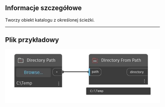 ## Informacje szczegółowe
Tworzy obiekt katalogu z określonej ścieżki.
___
## Plik przykładowy

![Directory From Path](./CoreNodeModels.Input.DirectoryObject_img.jpg)

